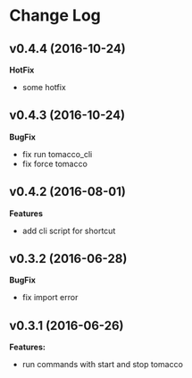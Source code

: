 # Change Log

## v0.4.4 (2016-10-24)

**HotFix**
- some hotfix

## v0.4.3 (2016-10-24)

**BugFix**

- fix run tomacco_cli
- fix force tomacco

## v0.4.2 (2016-08-01)

**Features**

- add cli script for shortcut

## v0.3.2 (2016-06-28)

**BugFix**

- fix import error


## v0.3.1 (2016-06-26)

**Features:**

- run commands with start and stop tomacco
